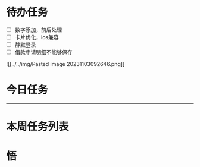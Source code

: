 # 待办任务
- [ ] 数字添加，前后处理
- [ ] 卡片优化，ios兼容
- [ ] 静默登录
- [ ] 借款申请明细不能够保存

![[../../img/Pasted image 20231103092646.png]]
# 今日任务







------
# 本周任务列表









# 悟
